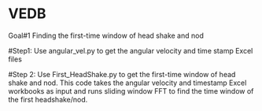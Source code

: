 # VEDB
Goal#1
Finding the first-time window of head shake and nod

#Step1: Use angular_vel.py to get the angular velocity and time stamp Excel files

#Step 2: Use First_HeadShake.py to get the first-time window of head shake and nod. This code takes the angular velocity and timestamp Excel workbooks as input and runs sliding window FFT to find the time window of the first headshake/nod. 
